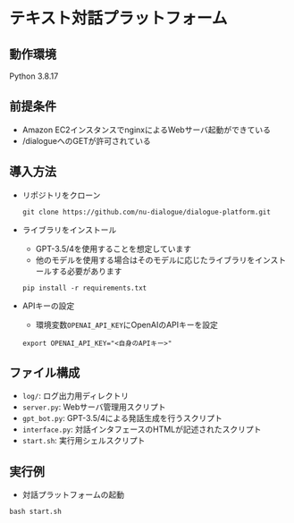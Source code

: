 # テキスト対話プラットフォーム
## 動作環境
Python 3.8.17

## 前提条件
- Amazon EC2インスタンスでnginxによるWebサーバ起動ができている
- /dialogueへのGETが許可されている

## 導入方法
- リポジトリをクローン

  ```
  git clone https://github.com/nu-dialogue/dialogue-platform.git
  ```
  
- ライブラリをインストール
  - GPT-3.5/4を使用することを想定しています
  - 他のモデルを使用する場合はそのモデルに応じたライブラリをインストールする必要があります

  ```
  pip install -r requirements.txt
  ```

- APIキーの設定
  - 環境変数`OPENAI_API_KEY`にOpenAIのAPIキーを設定

  ```
  export OPENAI_API_KEY="<自身のAPIキー>"
  ```

## ファイル構成
- `log/`: ログ出力用ディレクトリ
- `server.py`: Webサーバ管理用スクリプト
- `gpt_bot.py`: GPT-3.5/4による発話生成を行うスクリプト
- `interface.py`: 対話インタフェースのHTMLが記述されたスクリプト
- `start.sh`: 実行用シェルスクリプト

## 実行例
- 対話プラットフォームの起動

```
bash start.sh
```

